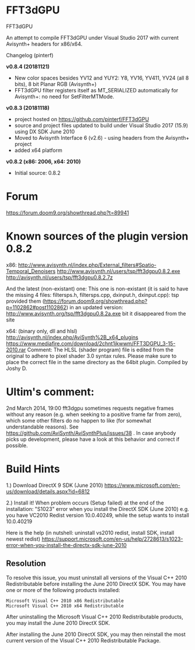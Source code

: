 # FFT3dGPU
FFT3dGPU

An attempt to compile FFT3dGPU under Visual Studio 2017 with current Avisynth+ headers for x86/x64.

Changelog (pinterf)

**v0.8.4 (20181121)**
- New color spaces besides YV12 and YUY2:
  Y8, YV16, YV411, YV24 (all 8 bits), 8 bit Planar RGB (Avisynth+)
- FFT3dGPU filter registers itself as MT_SERIALIZED automatically for Avisynth+: no need for SetFilterMTMode.

**v0.8.3 (20181118)**
- project hosted on https://github.com/pinterf/FFT3dGPU
- source and project files updated to build under Visual Studio 2017 (15.9) using DX SDK June 2010
- Moved to Avisynth Interface 6 (v2.6) - using headers from the Avisynth+ project
- added x64 platform

**v0.8.2 (x86: 2006, x64: 2010)**
- Initial source: 0.8.2

Forum
=====
https://forum.doom9.org/showthread.php?t=89941

Known sources of the plugin version 0.8.2
=========================================
x86: 
http://www.avisynth.nl/index.php/External_filters#Spatio-Temporal_Denoisers
http://www.avisynth.nl/users/tsp/fft3dgpu0.8.2.exe
http://avisynth.nl/users/tsp/fft3dgpu0.8.2.7z

And the latest (non-existant) one:
This one is non-existant (it is said to have the missing 4 files: filtersps.h, filtersps.cpp, dxinput.h, dxinput.cpp):
tsp provided them (https://forum.doom9.org/showthread.php?p=1102862#post1102862) in an updated version:
http://www.avisynth.org/tsp/fft3dgpu0.8.2a.exe
bit it disappeared from the site

x64: (binary only, dll and hlsl)
http://avisynth.nl/index.php/AviSynth%2B_x64_plugins
https://www.mediafire.com/download/2chnt1jkwwm/FFT3DGPU_3-15-2010.rar
Comment:
The HLSL (shader program) file is edited from the original to adhere to pixel shader 3.0 syntax rules. 
Please make sure to place the correct file in the same directory as the 64bit plugin. Compiled by Joshy D.

Ultim's comment:
================
2nd March 2014, 19:00
fft3dgpu sometimes requests negative frames without any reason (e.g. when seeking to a positive frame far from zero), which some other filters do no happen to like (for somewhat understandable reasons). See https://github.com/AviSynth/AviSynthPlus/issues/38 .
In case anybody picks up development, please have a look at this behavior and correct if possible.

Build Hints
===========
1.) Download DirectX 9 SDK (June 2010)
https://www.microsoft.com/en-us/download/details.aspx?id=6812

2.) Install it!
When problem occurs (Setup failed) at the end of the installation:
"S1023" error when you install the DirectX SDK (June 2010)
e.g. you have VC2010 Redist version 10.0.40249, while the setup wants to install 10.0.40219

Here is the help (in nutshell: uninstall vs2010 redist, install SDK, install newest redist)
https://support.microsoft.com/en-us/help/2728613/s1023-error-when-you-install-the-directx-sdk-june-2010

Resolution
----------
To resolve this issue, you must uninstall all versions of the Visual C++ 2010 Redistributable before installing the June 2010 DirectX SDK. You may have one or more of the following products installed:

    Microsoft Visual C++ 2010 x86 Redistributable
    Microsoft Visual C++ 2010 x64 Redistributable

After uninstalling the Microsoft Visual C++ 2010 Redistributable products, you may install the June 2010 DirectX SDK.

After installing the June 2010 DirectX SDK, you may then reinstall the most current version of the Visual C++ 2010 Redistributable Package. 
